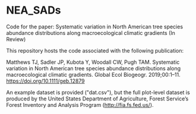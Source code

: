 # NEA_SADs
Code for the paper: Systematic variation in North American tree species abundance distributions along macroecological climatic gradients  (In Review)

This repository hosts the code associated with the following publication: 

Matthews TJ, Sadler JP, Kubota Y, Woodall CW, Pugh TAM. Systematic variation in North American tree species abundance distributions along macroecological climatic gradients. Global Ecol Biogeogr. 2019;00:1–11. https://doi.org/10.1111/geb.12879

An example dataset is provided ("dat.csv"), but the full plot-level dataset is produced by the 
United States  Department of Agriculture, Forest Service’s Forest Inventory and Analysis Program (http://fia.fs.fed.us/).
